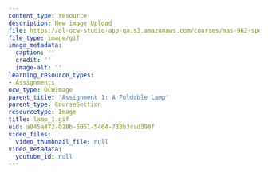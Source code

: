 ```yaml
---
content_type: resource
description: New image Upload
file: https://ol-ocw-studio-app-qa.s3.amazonaws.com/courses/mas-962-special-topics-new-textiles-spring-2010/a945a472028b50515464738b3cad398f_lamp_1.gif
file_type: image/gif
image_metadata:
  caption: ''
  credit: ''
  image-alt: ''
learning_resource_types:
- Assignments
ocw_type: OCWImage
parent_title: 'Assignment 1: A Foldable Lamp'
parent_type: CourseSection
resourcetype: Image
title: lamp_1.gif
uid: a945a472-028b-5051-5464-738b3cad398f
video_files:
  video_thumbnail_file: null
video_metadata:
  youtube_id: null
---
```

